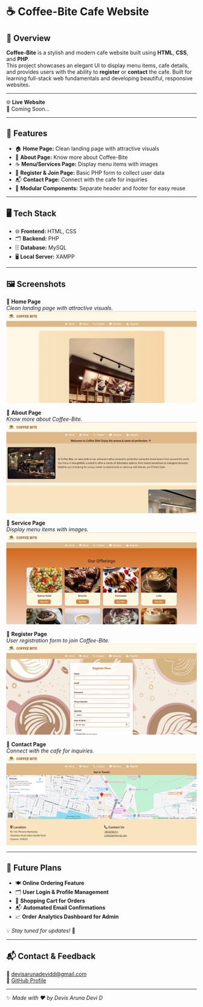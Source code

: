 # ☕ Coffee-Bite Cafe Website

## 📌 Overview
**Coffee-Bite** is a stylish and modern cafe website built using **HTML**, **CSS**, and **PHP**.  
This project showcases an elegant UI to display menu items, cafe details, and provides users with the ability to **register** or **contact** the cafe. Built for learning full-stack web fundamentals and developing beautiful, responsive websites.

---

🌐 **Live Website**  
🚀 Coming Soon...

---

## 🎯 Features
- 🏠 **Home Page:** Clean landing page with attractive visuals
- 📖 **About Page:** Know more about Coffee-Bite
- ☕ **Menu/Services Page:** Display menu items with images
- 📝 **Register & Join Page:** Basic PHP form to collect user data
- 📬 **Contact Page:** Connect with the cafe for inquiries
- 📑 **Modular Components:** Separate header and footer for easy reuse

---

## 🖥️ Tech Stack
- 🌐 **Frontend:** HTML, CSS
- 🗂️ **Backend:** PHP
- 🗄️ **Database:** MySQL
- 🖥️ **Local Server:** XAMPP

---

## 🖼️ Screenshots

📌 **Home Page**  
*Clean landing page with attractive visuals.*  
![Home Page](./screenshots/home.png)

📌 **About Page**  
*Know more about Coffee-Bite.*  
![About Page](./screenshots/about.png)

📌 **Service Page**  
*Display menu items with images.*  
![Menu Page](./screenshots/services.png)

📌 **Register Page**  
*User registration form to join Coffee-Bite.*  
![Register Page](./screenshots/register.png)

📌 **Contact Page**  
*Connect with the cafe for inquiries.*  
![Contact Page](./screenshots/contact.png)

---

## 🚀 Future Plans
- 🍽️ **Online Ordering Feature**
- 🗂️ **User Login & Profile Management**
- 🛒 **Shopping Cart for Orders**
- 📬 **Automated Email Confirmations**
- 📈 **Order Analytics Dashboard for Admin**

💡 *Stay tuned for updates!* 🎉

---

## 📬 Contact & Feedback
📧 [devisarunadevidd@gmail.com](mailto:devisarunadevidd@gmail.com)  
🔗 [GitHub Profile](https://github.com/devisarunadevid)

---

✨ *Made with ❤️ by Devis Aruna Devi D*
